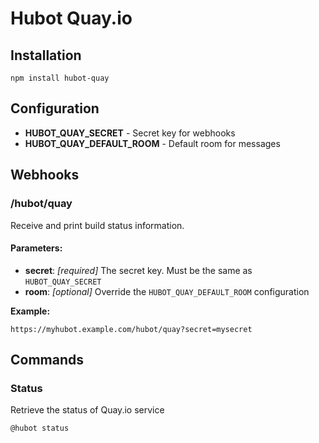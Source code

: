 # Hubot Quay.io

## Installation

	npm install hubot-quay

## Configuration

 * **HUBOT_QUAY_SECRET** - Secret key for webhooks
 * **HUBOT_QUAY_DEFAULT_ROOM** - Default room for messages

## Webhooks

### /hubot/quay

Receive and print build status information.

#### Parameters:

 * **secret**: *[required]* The secret key. Must be the same as `HUBOT_QUAY_SECRET`
 * **room**: *[optional]* Override the `HUBOT_QUAY_DEFAULT_ROOM` configuration

**Example:**

	https://myhubot.example.com/hubot/quay?secret=mysecret


## Commands

### Status

Retrieve the status of Quay.io service

	@hubot status
